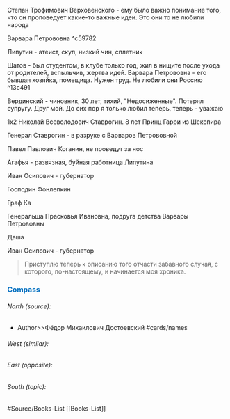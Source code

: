 
Степан Трофимович Верховенского - ему было важно понимание того, что он проповедует какие-то важные идеи. Это они то не любили народа

Варвара Петрововна ^c59782

Липутин - атеист, скуп, низкий чин, сплетник

Шатов - был студентом, в клубе только год, жил в нищите после ухода от родителей, вспыльчив, жертва идей. Варвара Петрововна - его бывшая хозяйка, помещица. Нужен труд. Не любили они Россию ^13c491

Вердинский - чиновник, 30 лет, тихий, "Недосиженные". Потерял супругу. Друг мой. До сих пор я только любил теперь, теперь - уважаю

1х2
Николай Всеволодович Ставрогин. 8 лет Принц Гарри из Шекспира

Генерал Ставрогин - в разруке с Варваров Петрововной

Павел Павлович Коганин, не проведут за нос

Агафья - развязная, буйная работница Липутина

Иван Осипович - губернатор

Господин Фонлепкин

Граф Ка

Генеральша Прасковья Ивановна, подруга детства Варвары Петрововны

Даша

Иван Осипович - губернатор

> Приступлю теперь к описанию того отчасти забавного случая, с которого, по-настоящему, и начинается моя хроника.


### <span style="color:#0070c0">Compass</span>
###### North (source):
- Author>>Фёдор Михаилович Достоевский          #cards/names 


###### West (similar):


###### East (opposite):


###### South (topic):


#Source/Books-List [[Books-List]]